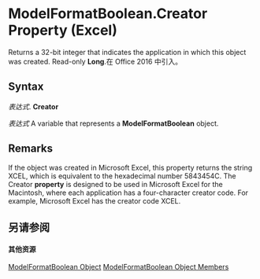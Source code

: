 
# ModelFormatBoolean.Creator Property (Excel)

Returns a 32-bit integer that indicates the application in which this object was created. Read-only  **Long**.在 Office 2016 中引入。


## Syntax

 _表达式_. **Creator**

 _表达式_ A variable that represents a **ModelFormatBoolean** object.


## Remarks

If the object was created in Microsoft Excel, this property returns the string XCEL, which is equivalent to the hexadecimal number 5843454C. The Creator  **property** is designed to be used in Microsoft Excel for the Macintosh, where each application has a four-character creator code. For example, Microsoft Excel has the creator code XCEL.


## 另请参阅


#### 其他资源


[ModelFormatBoolean Object](b6a43c30-1dd9-39e0-86dc-fd229bb51c87.md)
[ModelFormatBoolean Object Members](http://msdn.microsoft.com/library/33573cbb-c8f8-729a-a7fc-184cc05003f9%28Office.15%29.aspx)
